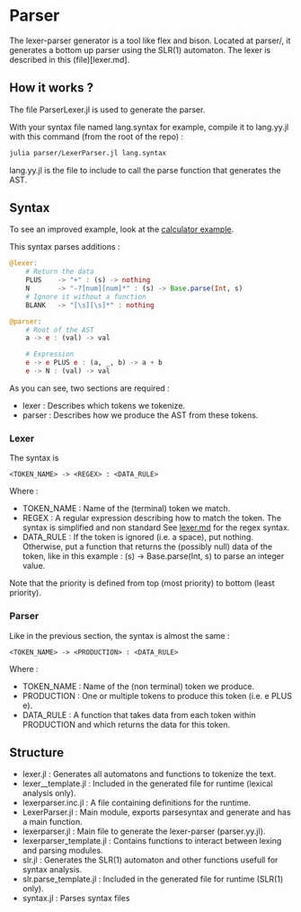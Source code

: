 # Parser
The lexer-parser generator is a tool like flex and bison.
Located at parser/, it generates a bottom up parser using the SLR(1) automaton.
The lexer is described in this (file)[lexer.md].

## How it works ?
The file ParserLexer.jl is used to generate the parser.

With your syntax file named lang.syntax for example,
compile it to lang.yy.jl with this command (from the root of the repo) :

```sh
julia parser/LexerParser.jl lang.syntax
```

lang.yy.jl is the file to include to call the parse function
that generates the AST.

## Syntax
To see an improved example, look at the [calculator example](../examples/parser/calculator.md).

This syntax parses additions :
```julia
@lexer:
    # Return the data
    PLUS    -> "+" : (s) -> nothing
    N       -> "-?[num][num]*" : (s) -> Base.parse(Int, s)
    # Ignore it without a function
    BLANK   -> "[\s][\s]*" : nothing

@parser:
    # Root of the AST
    a -> e : (val) -> val

    # Expression
    e -> e PLUS e : (a, _, b) -> a + b
    e -> N : (val) -> val
```

As you can see, two sections are required :

- lexer : Describes which tokens we tokenize.
- parser : Describes how we produce the AST from these tokens.

### Lexer
The syntax is
```
<TOKEN_NAME> -> <REGEX> : <DATA_RULE>
```

Where :
- TOKEN\_NAME : Name of the (terminal) token we match.
- REGEX : A regular expression describing how to match the token.
        The syntax is simplified and non standard See [lexer.md](lexer.md) for the regex syntax.
- DATA\_RULE : If the token is ignored (i.e. a space), put nothing. Otherwise, put a function
        that returns the (possibly null) data of the token, like in this example :
        (s) -> Base.parse(Int, s) to parse an integer value.

Note that the priority is defined from top (most priority) to bottom (least priority).

### Parser
Like in the previous section, the syntax is almost the same :
```
<TOKEN_NAME> -> <PRODUCTION> : <DATA_RULE>
```

Where :
- TOKEN\_NAME : Name of the (non terminal) token we produce.
- PRODUCTION : One or multiple tokens to produce this token (i.e. e PLUS e).
- DATA\_RULE : A function that takes data from each token within PRODUCTION
        and which returns the data for this token.

## Structure
- lexer.jl : Generates all automatons and functions to tokenize the text.
- lexer_\_template.jl : Included in the generated file for runtime (lexical analysis only).
- lexerparser.inc.jl : A file containing definitions for the runtime.
- LexerParser.jl : Main module, exports parsesyntax and generate and has a main function.
- lexerparser.jl : Main file to generate the lexer-parser (parser.yy.jl).
- lexerparser\_template.jl : Contains functions to interact between lexing and parsing modules.
- slr.jl : Generates the SLR(1) automaton and other functions usefull for syntax analysis.
- slr.parse\_template.jl : Included in the generated file for runtime (SLR(1) only).
- syntax.jl : Parses syntax files
